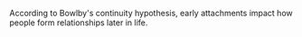 According to Bowlby's continuity hypothesis, early attachments impact how people form relationships later in life.